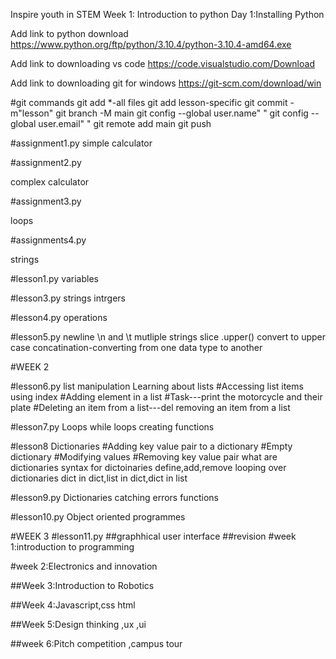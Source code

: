 Inspire youth in STEM
Week 1: Introduction to python
Day 1:Installing Python

Add link to python download https://www.python.org/ftp/python/3.10.4/python-3.10.4-amd64.exe

Add link to downloading vs code https://code.visualstudio.com/Download

Add link to downloading git for windows https://git-scm.com/download/win

#git commands git add *-all files git add lesson-specific git commit -m"lesson" git branch -M main git config --global user.name" " git config --global user.email" " git remote add main git push

#assignment1.py
simple calculator

#assignment2.py

complex calculator

#assignment3.py

loops

#assignments4.py

strings

#lesson1.py variables

#lesson3.py strings intrgers

#lesson4.py operations

#lesson5.py newline \n and \t mutliple strings slice .upper() convert to upper case concatination-converting from one data type to another

#WEEK 2

#lesson6.py list manipulation
Learning about lists #Accessing list items using index #Adding element in a list #Task---print the motorcycle and their plate #Deleting an item from a list---del removing an item from a list

#lesson7.py Loops
while loops
creating functions


#lesson8
Dictionaries
#Adding key value pair to a dictionary #Empty dictionary #Modifying values #Removing key value pair
 what are dictionaries syntax for dictoinaries define,add,remove looping over dictionaries dict in dict,list in dict,dict in list
 
 
 #lesson9.py 
 Dictionaries
catching errors
functions

#lesson10.py
Object oriented programmes

#WEEK 3
#lesson11.py
##graphhical user interface
##revision
#week  1:introduction to programming

#week  2:Electronics and innovation

##Week 3:Introduction to Robotics

##Week 4:Javascript,css html

##Week 5:Design thinking ,ux ,ui

##week 6:Pitch competition ,campus tour
